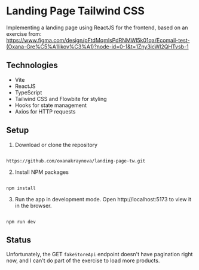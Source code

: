 # Landing Page Tailwind CSS

Implementing a landing page using ReactJS for the frontend, based on an exercise from: https://www.figma.com/design/pFtdMqmlsPdRNMWl5k01qa/Ecomail-test-(Oxana-Gre%C5%A1likov%C3%A1)?node-id=0-1&t=1Zny3icWI2QHTvsb-1

## Technologies

- Vite
- ReactJS
- TypeScript
- Tailwind CSS and Flowbite for styling
- Hooks for state management
- Axios for HTTP requests

## Setup

1. Download or clone the repository

```

https://github.com/oxanakraynova/landing-page-tw.git

```

2. Install NPM packages

```

npm install

```

3. Run the app in development mode. Open http://localhost:5173 to view it in the browser.

```

npm run dev

```

## Status

Unfortunately, the GET `fakeStoreApi` endpoint doesn't have pagination right now, and I can't do part of the exercise to load more products.
